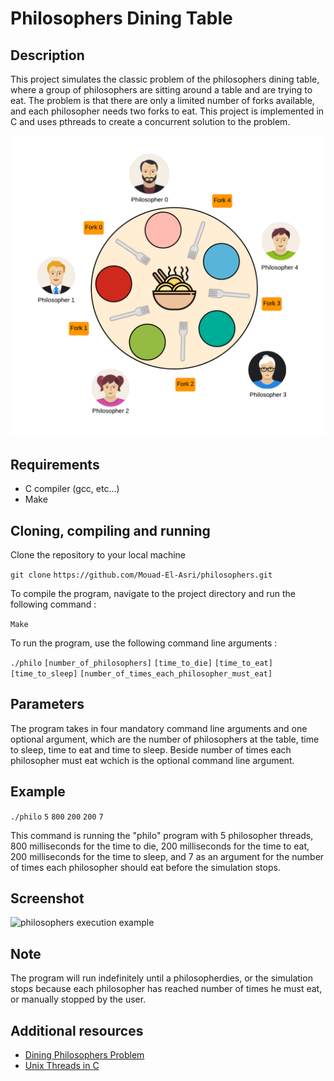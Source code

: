 # Philosophers Dining Table

## Description
This project simulates the classic problem of the philosophers dining table, where a group of philosophers are sitting around a table and are trying to eat. The problem is that there are only a limited number of forks available, and each philosopher needs two forks to eat. This project is implemented in C and uses pthreads to create a concurrent solution to the problem.

![dining philosophers problem image](./dining_philosophers_problem.png)

## Requirements
- C compiler (gcc, etc...)
- Make

## Cloning, compiling and running
Clone the repository to your local machine

```git clone``` ```https://github.com/Mouad-El-Asri/philosophers.git```

To compile the program, navigate to the project directory and run the following command :

```Make```

To run the program, use the following command line arguments :

```./philo``` ```[number_of_philosophers]``` ```[time_to_die]``` ```[time_to_eat]``` ```[time_to_sleep]``` ```[number_of_times_each_philosopher_must_eat]```

## Parameters
The program takes in four mandatory command line arguments and one optional argument, which are the number of philosophers at the table, time to sleep, time to eat and time to sleep. Beside number of times each philosopher must eat wchich is the optional command line argument.

## Example
```./philo``` ```5``` ```800``` ```200``` ```200``` ```7```

This command is running the "philo" program with 5 philosopher threads, 800 milliseconds for the time to die, 200 milliseconds for the time to eat, 200 milliseconds for the time to sleep, and 7 as an argument for the number of times each philosopher should eat before the simulation stops.

## Screenshot

![philosophers execution example](./philosophers_execution.png)

## Note
The program will run indefinitely until a philosopherdies, or the simulation stops because each philosopher has reached number of times he must eat, or manually stopped by the user.

## Additional resources
- [Dining Philosophers Problem](https://en.wikipedia.org/wiki/Dining_philosophers_problem)
- [Unix Threads in C](https://www.youtube.com/watch?v=d9s_d28yJq0&list=PLfqABt5AS4FmuQf70psXrsMLEDQXNkLq2)
